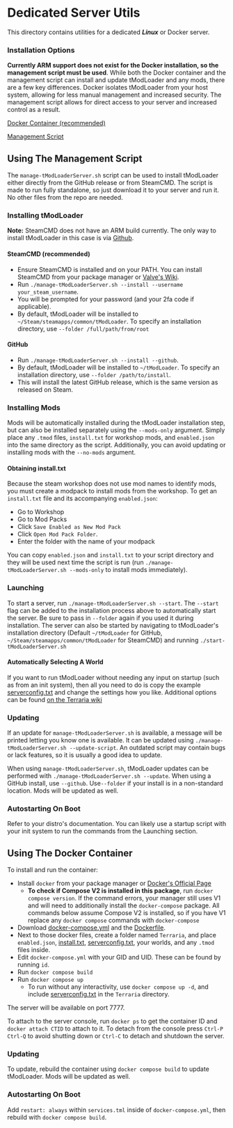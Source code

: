# Dedicated Server Utils
This directory contains utilities for a dedicated ***Linux*** or Docker server.

### Installation Options
**Currently ARM support does not exist for the Docker installation, so the management script must be used**. While both the Docker container and the management script can install and update tModLoader and any mods, there are a few key differences. Docker isolates tModLoader from your host system, allowing for less manual management and increased security. The management script allows for direct access to your server and increased control as a result.

[Docker Container (recommended)](#using-the-docker-container)

[Management Script](#using-the-management-script)

## Using The Management Script
The `manage-tModLoaderServer.sh` script can be used to install tModLoader either directly from the GitHub release or from SteamCMD. The script is made to run fully standalone, so just download it to your server and run it. No other files from the repo are needed.

### Installing tModLoader
**Note:** SteamCMD does not have an ARM build currently. The only way to install tModLoader in this case is via [Github](#github).
#### SteamCMD (recommended)
* Ensure SteamCMD is installed and on your PATH. You can install SteamCMD from your package manager or [Valve's Wiki](https://developer.valvesoftware.com/wiki/SteamCMD).
* Run `./manage-tModLoaderServer.sh --install --username your_steam_username`.
* You will be prompted for your password (and your 2fa code if applicable).
* By default, tModLoader will be installed to `~/Steam/steamapps/common/tModLoader`. To specify an installation directory, use `--folder /full/path/from/root`

#### GitHub
* Run `./manage-tModLoaderServer.sh --install --github`.
* By default, tModLoader will be installed to `~/tModLoader`. To specify an installation directory, use `--folder /path/to/install`.
* This will install the latest GitHub release, which is the same version as released on Steam.

### Installing Mods
Mods will be automatically installed during the tModLoader installation step, but can also be installed separately using the `--mods-only` argument. Simply place any `.tmod` files, `install.txt` for workshop mods, and `enabled.json` into the same directory as the script. Additionally, you can avoid updating or installing mods with the `--no-mods` argument.

#### Obtaining install.txt
Because the steam workshop does not use mod names to identify mods, you must create a modpack to install mods from the workshop. To get an `install.txt` file and its accompanying `enabled.json`:
* Go to Workshop
* Go to Mod Packs
* Click `Save Enabled as New Mod Pack`
* Click `Open Mod Pack Folder`.
* Enter the folder with the name of your modpack

You can copy `enabled.json` and `install.txt` to your script directory and they will be used next time the script is run (run `./manage-tModLoaderServer.sh --mods-only` to install mods immediately).

### Launching
To start a server, run `./manage-tModLoaderServer.sh --start`. The `--start` flag can be added to the installation process above to automatically start the server. Be sure to pass in `--folder` again if you used it during installation. The server can also be started by navigating to tModLoader's installation directory (Default `~/tModLoader` for GitHub, `~/Steam/steamapps/common/tModLoader` for SteamCMD) and running `./start-tModLoaderServer.sh`

#### Automatically Selecting A World
If you want to run tModLoader without needing any input on startup (such as from an init system), then all you need to do is copy the example [serverconfig.txt](https://github.com/tModLoader/tModLoader/tree/1.4.4/patches/tModLoader/Terraria/release_extras/DedicatedServerUtils/serverconfig.txt) and change the settings how you like. Additional options can be found [on the Terraria wiki](https://terraria.wiki.gg/wiki/Server#Server_config_file)

### Updating
If an update for `manage-tModLoaderServer.sh` is available, a message will be printed letting you know one is available. It can be updated using `./manage-tModLoaderServer.sh --update-script`. An outdated script may contain bugs or lack features, so it is usually a good idea to update.

When using `manage-tModLoaderServer.sh`, tModLoader updates can be performed with `./manage-tModLoaderServer.sh --update`. When using a GitHub install, use `--github`. Use`--folder` if your install is in a non-standard location. Mods will be updated as well.

### Autostarting On Boot
Refer to your distro's documentation. You can likely use a startup script with your init system to run the commands from the Launching section.

## Using The Docker Container
To install and run the container:
* Install `docker` from your package manager or [Docker's Official Page](https://docs.docker.com/engine/install/)
  * **To check if Compose V2 is installed in this package**, run `docker compose version`. If the command errors, your manager still uses V1 and will need to additionally install the `docker-compose` package. All commands below assume Compose V2 is installed, so if you have V1 replace any `docker compose` commands with `docker-compose`
* Download [docker-compose.yml](https://github.com/tModLoader/tModLoader/tree/1.4.4/patches/tModLoader/Terraria/release_extras/DedicatedServerUtils/Docker/docker-compose.yml) and the [Dockerfile](https://github.com/tModLoader/tModLoader/tree/1.4.4/patches/tModLoader/Terraria/release_extras/DedicatedServerUtils/Docker/Dockerfile).
* Next to those docker files, create a folder named `Terraria`, and place `enabled.json`, [install.txt](#obtaining-install.txt), [serverconfig.txt](#automatically-selecting-a-world), your worlds, and any `.tmod` files inside.
* Edit `docker-compose.yml` with your GID and UID. These can be found by running `id`.
* Run `docker compose build`
* Run `docker compose up`
  * To run without any interactivity, use `docker compose up -d`, and include [serverconfig.txt](#automatically-selecting-a-world) in the `Terraria` directory.

The server will be available on port 7777.



To attach to the server console, run `docker ps` to get the container ID and `docker attach CTID` to attach to it. To detach from the console press `Ctrl-P Ctrl-Q` to avoid shutting down or `Ctrl-C` to detach and shutdown the server.

### Updating
To update, rebuild the container using `docker compose build` to update tModLoader. Mods will be updated as well.

### Autostarting On Boot
Add `restart: always` within `services.tml` inside of `docker-compose.yml`, then rebuild with `docker compose build`.
